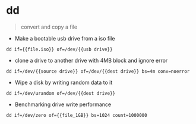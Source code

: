 # dd

> convert and copy a file

- Make a bootable usb drive from a iso file

`dd if={{file.iso}} of=/dev/{{usb drive}}`

- clone a drive to another drive with 4MB block and ignore error

`dd if=/dev/{{source drive}} of=/dev/{{dest drive}} bs=4m conv=noerror`

- Wipe a disk by writing random data to it

`dd if=/dev/urandom of=/dev/{{dest drive}}`

- Benchmarking drive write performance

`dd if=/dev/zero of={{file_1GB}} bs=1024 count=1000000`

